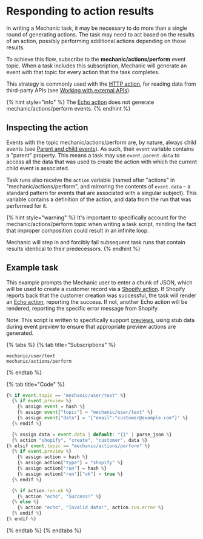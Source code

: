 # Responding to action results

In writing a Mechanic task, it may be necessary to do more than a single round of generating actions. The task may need to act based on the results of an action, possibly performing additional actions depending on those results.

To achieve this flow, subscribe to the **mechanic/actions/perform** event topic. When a task includes this subscription, Mechanic will generate an event with that topic for every action that the task completes.

This strategy is commonly used with the [HTTP action](../core/actions/http.md), for reading data from third-party APIs \(see [Working with external APIs](working-with-external-apis.md)\).

{% hint style="info" %}
The [Echo action](../core/actions/echo.md) does not generate mechanic/actions/perform events.
{% endhint %}

## Inspecting the action

Events with the topic mechanic/actions/perform are, by nature, always child events \(see [Parent and child events](../core/events/parent-and-child-events.md)\). As such, their `event` variable contains a "parent" property. This means a task may use `event.parent.data` to access all the data that was used to create the action with which the current child event is associated.

Task runs also receive the `action` variable \(named after "actions" in "mechanic/actions/perform", and mirroring the contents of `event.data` – a standard pattern for events that are associated with a singular subject\). This variable contains a definition of the action, and data from the run that was performed for it.

{% hint style="warning" %}
It's important to specifically account for the mechanic/actions/perform topic when writing a task script, minding the fact that improper composition could result in an infinite loop.

Mechanic will step in and forcibly fail subsequent task runs that contain results identical to their predecessors.
{% endhint %}

## Example task

This example prompts the Mechanic user to enter a chunk of JSON, which will be used to create a customer record via a [Shopify action](../core/actions/shopify.md). If Shopify reports back that the customer creation was successful, the task will render an [Echo action](../core/actions/echo.md), reporting the success. If not, another Echo action will be rendered, reporting the specific error message from Shopify.

Note: This script is written to specifically support [previews](../core/tasks/previews/), using stub data during event preview to ensure that appropriate preview actions are generated.

{% tabs %}
{% tab title="Subscriptions" %}
```text
mechanic/user/text
mechanic/actions/perform
```
{% endtab %}

{% tab title="Code" %}
```javascript
{% if event.topic == "mechanic/user/text" %}
  {% if event.preview %}
    {% assign event = hash %}
    {% assign event["topic"] = "mechanic/user/text" %}
    {% assign event["data"] = '{"email":"customer@example.com"}' %}
  {% endif %}

  {% assign data = event.data | default: "{}" | parse_json %}
  {% action "shopify", "create", "customer", data %}
{% elsif event.topic == "mechanic/actions/perform" %}
  {% if event.preview %}
    {% assign action = hash %}
    {% assign action["type"] = "shopify" %}
    {% assign action["run"] = hash %}
    {% assign action["run"]["ok"] = true %}
  {% endif %}

  {% if action.run.ok %}
    {% action "echo", "Success!" %}
  {% else %}
    {% action "echo", "Invalid data!", action.run.error %}
  {% endif %}
{% endif %}
```
{% endtab %}
{% endtabs %}

